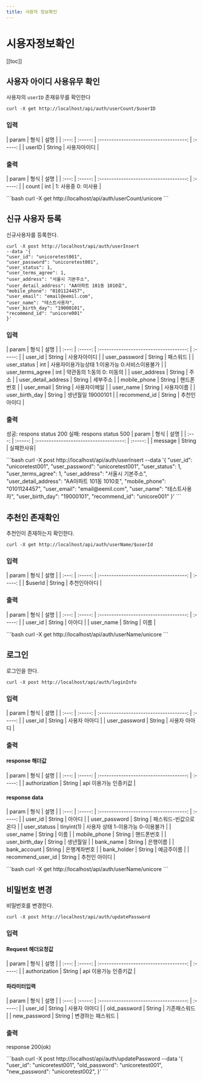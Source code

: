 ```yaml
---
title: 사용자 정보확인
---
```

<Block>

# 시용자정보확인

[[toc]]

</Block>

<Block>

## 사용자 아이디 사용유무 확인

사용자의 `userID`  존재유무를 확인한다

````vue
curl -X get http://localhost/api/auth/userCount/$userID
````

### 입력

| param  |  형식   |              설명               | 
| :---: | :-----: | :------------------------------------: | :-----: |
|   userID   | String  |               사용자아이디                |

### 출력

| param  |  형식   |              설명               |
| :---: | :-----: | :------------------------------------: | :-----: |
|   count   | int  |               1: 사용중 0: 미사용                |

<Example>

<CURL>
```bash
curl -X get http://localhost/api/auth/userCount/unicore
```
</CURL>

</Example>

</Block>

<Block>

## 신규 사용자 등록

신규사용자를 등록한다.

````vue
curl -X post http://localhost/api/auth/userInsert
--data '{
"user_id": "unicoretest001",
"user_password": "unicoretest001",
"user_status": 1,
"user_terms_agree": 1,
"user_address": "서울시 기본주소",
"user_detail_address": "AA아파트 101동 1010호",
"mobile_phone": "0101124457",
"user_email": "email@eemil.com",
"user_name": "테스트사용자",
"user_birth_day": "19000101",
"recommend_id": "unicore001"
}'
````

### 입력

| param  |  형식   |              설명               |
| :---: | :-----: | :------------------------------------: | :-----: |
|   user_id   | String  |               사용자아이디                |
|   user_password   | String  |               패스워드                |
|   user_status   | int  |               사용자이용가능상태 1:이용가능 0:서비스이용불가                |
|   user_terms_agree   | int  |              약관동의 1:동의 0: 미동의                |
|   user_address   | String  |               주소               |
|   user_detail_address   | String  |               세부주소                |
|   mobile_phone   | String  |               핸드폰번호                |
|   user_email   | String  |               사용자이메일                |
|   user_name   | String  |               사용자이름                |
|   user_birth_day   | String  |               생년월일 19000101                |
|   recommend_id   | String  |               추천인아이디                |

### 출력

성공: respons status 200
실패: respons status 500
| param  |  형식   |              설명               |
| :---: | :-----: | :------------------------------------: | :-----: |
|   message   | String  |               실패한사유|

<Example>

<CURL>
```bash
curl -X post http://localhost/api/auth/userInsert
  --data '{
    "user_id": "unicoretest001",
    "user_password": "unicoretest001",
    "user_status": 1,
    "user_terms_agree": 1,
    "user_address": "서울시 기본주소",
    "user_detail_address": "AA아파트 101동 1010호",
    "mobile_phone": "0101124457",
    "user_email": "email@eemil.com",
    "user_name": "테스트사용자",
    "user_birth_day": "19000101",
    "recommend_id": "unicore001"
  }'
```
</CURL>

</Example>

</Block>


<Block>

## 추천인 존재확인

추천인이 존재하는지 확인한다.

````vue
curl -X get http://localhost/api/auth/userName/$userId
````

### 입력

| param  |  형식   |              설명               |
| :---: | :-----: | :------------------------------------: | :-----: |
|   $userId   | String  |             추천인아아디                |

### 출력

| param  |  형식   |              설명               |
| :---: | :-----: | :------------------------------------: | :-----: |
|   user_id   | String  |      아아디  |
|   user_name   | String  |      이름   |

<Example>

<CURL>
```bash
curl -X get http://localhost/api/auth/userName/unicore
```
</CURL>

</Example>

</Block>

<Block>

## 로그인

로그인을 한다.

````vue
curl -X post http://localhost/api/auth/loginInfo
````

### 입력

| param  |  형식   |              설명               |
| :---: | :-----: | :------------------------------------: | :-----: |
|   user_id   | String  |        사용자 아아디           |
|   user_password   | String  |        사용자 아아디           |

### 출력

#### response 해더값

| param  |  형식   |              설명               |
| :---: | :-----: | :------------------------------------: | :-----: |
|   authorization | String  |  api 이용가능 인증키값  |

#### response data

| param  |  형식   |              설명               |
| :---: | :-----: | :------------------------------------: | :-----: |
|   user_id | String  |      아아디  |
|   user_password | String  |   패스워드-빈값으로 온다  |
|   user_statuss  | tinyint(1)  |    사용자 상태 1-이용가능 0-이용불가   |
|   user_name  | String  |      이름   |
|   mobile_phone  | String  |    핸드폰번호   |
|   user_birth_day  | String  |   생년월일   |
|   bank_name  | String  |    은행이름   |
|   bank_account  | String  |   은행계좌번호   |
|   bank_holder  | String  |    예금주이름  |
|   recommend_user_id  | String  |   추천인 아이디   |

<Example>

<CURL>
```bash
curl -X get http://localhost/api/auth/userName/unicore
```
</CURL>

</Example>

</Block>


<Block>

## 비밀번호 변경

비밀번호를 변경한다.

````vue
curl -X post http://localhost/api/auth/updatePassword
````
### 입력

#### Request 헤더요청값

| param  |  형식   |              설명               |
| :---: | :-----: | :------------------------------------: | :-----: |
|   authorization   | String  |        api 이용가능 인증키값      |

#### 파라미터입력

| param  |  형식   |              설명               |
| :---: | :-----: | :------------------------------------: | :-----: |
|   user_id   | String  |        사용자 아아디           |
|   old_password   | String  |        기존패스워드         |
|   new_password   | String  |        변경하는 패스워드         |

### 출력

response 200(ok)

<Example>

<CURL>
```bash
curl -X post http://localhost/api/auth/updatePassword
  --data '{
    "user_id": "unicoretest001",
    "old_password": "unicoretest001",
    "new_password": "unicoretest002",
  }'
```
</CURL>

</Example>

</Block>



